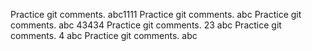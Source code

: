 Practice git comments. abc1111
Practice git comments. abc
Practice git comments. abc 43434
Practice git comments. 23 abc
Practice git comments. 4 abc
Practice git comments. abc
